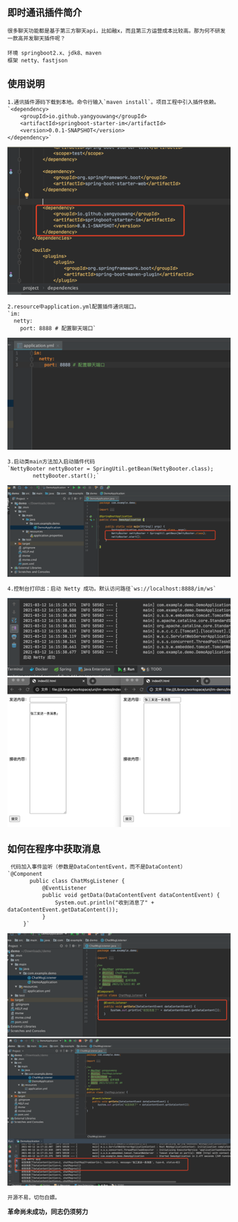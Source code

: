 ## 即时通讯插件简介
    很多聊天功能都是基于第三方聊天api，比如融x，而且第三方运营成本比较高。那为何不研发一款高并发聊天插件呢？
    
    环境 springboot2.x、jdk8、maven
    框架 netty、fastjson

## 使用说明
    1.通讯插件源码下载到本地。命令行输入`maven install`。项目工程中引入插件依赖。
    `<dependency>
        <groupId>io.github.yangyouwang</groupId>
        <artifactId>springboot-starter-im</artifactId>
        <version>0.0.1-SNAPSHOT</version>
    </dependency>`
   ![引入jar](https://raw.githubusercontent.com/YangYouWang/springboot-starter-im/master/demo/img/1.jpg "1.png")
   
    2.resource中application.yml配置插件通讯端口。
    `im:
      netty:
        port: 8888 # 配置聊天端口` 
   ![配置端口](https://raw.githubusercontent.com/YangYouWang/springboot-starter-im/master/demo/img/2.jpg "2.png")
   
    3.启动类main方法加入启动插件代码
    `NettyBooter nettyBooter = SpringUtil.getBean(NettyBooter.class);
            nettyBooter.start();`
   ![配置端口](https://raw.githubusercontent.com/YangYouWang/springboot-starter-im/master/demo/img/3.jpg "3.png")
   
    4.控制台打印出：启动 Netty 成功。默认访问路径`ws://localhost:8888/im/ws`
   ![启动成功](https://raw.githubusercontent.com/YangYouWang/springboot-starter-im/master/demo/img/4.jpg "4.png")
   ![启动成功](https://raw.githubusercontent.com/YangYouWang/springboot-starter-im/master/demo/img/5.jpg "5.png")
              
 ## 如何在程序中获取消息
 
     代码加入事件监听（参数是DataContentEvent，而不是DataContent）
    `@Component
           public class ChatMsgListener {
               @EventListener
               public void getData(DataContentEvent dataContentEvent) {
                   System.out.println("收到消息了" + dataContentEvent.getDataContent());
               }
         }`
         
   ![加入事件](https://raw.githubusercontent.com/YangYouWang/springboot-starter-im/master/demo/img/6.jpg "6.png")
   ![控制台输出](https://raw.githubusercontent.com/YangYouWang/springboot-starter-im/master/demo/img/7.jpg "7.png")
   
    开源不易，切勿白嫖。

 **革命尚未成功，同志仍须努力**
